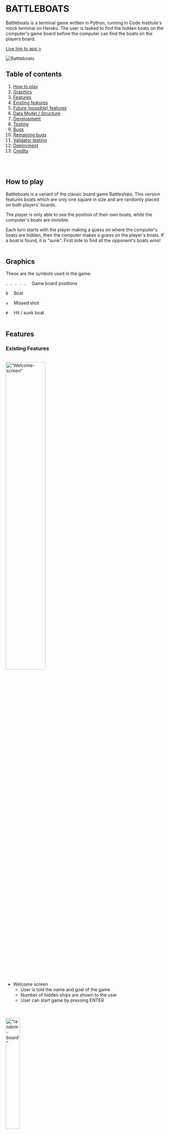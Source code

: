 
# BATTLEBOATS

Battleboats is a terminal game written in Python, running in Code Institute's mock terminal on Heroku.
The user is tasked to find the hidden boats on the computer's game board before the computer can find the boats on the players board.

[Live link to app >](https://battleboats-2.herokuapp.com/)

![Battleboats](assets/images/readme/bboats-main.png)

## Table of contents
1. [How to play](#how-to-play)
2. [Graphics](#graphics)
3. [Features](#features)
4. [Existing features](#existing-features)
5. [Future (possible) features](#future-possible-features)
6. [Data Model / Structure](#data-model--structure)
7. [Development](#development)
8. [Testing](#testing)
9. [Bugs](#bugs)
10. [Remaining bugs](#remaining-bugs)
11. [Validator testing](#validator-testing)
12. [Deployment](#deployment)
13. [Credits](#credits)

<br>
<br>

## How to play

Battleboats is a variant of the classic board game Battleships. This version features boats which are only one square in size and are randomly placed on both players' boards.

The player is only able to see the position of their own boats, while the computer's boats are invisible.

Each turn starts with the player making a guess on where the computer's boats are hidden, then the computer makes a guess on the player's boats.
If a boat is found, it is "sunk". First side to find all the opponent's boats wins!
<br>
<br>

## Graphics

These are the symbols used in the game:

<code>. . . . .&nbsp;&nbsp;</code> Game board positions

<code>B&nbsp;&nbsp;</code> Boat 

<code>o&nbsp;&nbsp;</code> Missed shot 

<code>#&nbsp;&nbsp;</code> Hit / sunk boat 
<br>
<br>

## Features

### Existing Features
<br>

<img src="assets/images/readme/bboats-welcome.png" alt=“Welcome-screen” width="50%">

- Welcome screen
    - User is told the name and goal of the game
    - Number of hidden ships are shown to the user
    - User can start game by pressing ENTER
<br>
<br>

<img src="assets/images/readme/bboats-boards.png" alt=“random-board” width="30%">

- Randomly generated game boards
    - Boats are placed in random positions on each board
    - The boats are hidden to the opponent
<br>
<br>

<img src="assets/images/readme/bboats-input.png" alt=“Input-prompt” width="50%">

- User input prompt
    - User is asked to input row and column number of the computer's board
    - input is analyzed, feedback is given to the user
    - Computer automatically makes it's move after the player
<br>
<br>

<img src="assets/images/readme/bboats-feedback.png" alt=“Feedback” width="30%">

- Feedback to user
    - User is shown the result of the last round through text
    - Game boards are redrawn to display the latest moves
    - Player and computer scores are updated
    - Any invalid input detected makes an error message appear
<br>
<br>

<img src="assets/images/readme/bboats-error.png" alt=“Error” width="50%">

- Input validation and error-checking
    - User can only enter numbers
    - Only coordinates within the game board are allowed
    - Already sunk boats cannot be attacked again
    - User must enter a valid input to continue the game
<br>
<br>

<img src="assets/images/readme/bboats-gameover.png" alt=“Gameover” width="30%">

- Game over screen
    - When either side sinks all the opponent's boats, the game is stopped and the winner is presented
    - User can press ENTER to restart the game
<br>
<br>
### Future (possible) Features
- Allow the player to input their own name
- Allow the player to set the board sizes (code is built to implement this easily)
- Include larger boats
<br>
<br>

## Data Model / Structure

The game uses a `Gameboard` class for it's model. Two instances are created which draws three game boards: One for the player and two for the computer (one of which is invisible to the user). 

The Gameboard class is used to store and process most of the data within the game, such as board size, number and position of boats, and the current state of each game board.

The computer uses two boards, since the invisible board is used to store the boat positions, while the visible board is used to display the hits and misses to the user. The Gameboard class har methods for checking for hits on one board and drawing them on the other.

The class uses the `make_board()` method to draw the board and place the boats at the beginning of the game, while the `redraw_board()` method checks for hits/misses, updates all boards each turn, displays gameplay messages and counts scores. 

Input prompts, validation and computer guesses are all handled within the main gameplay loop of the `new_game()` function.

<br>
<br>

## Development

- Development was started by making a rough skeleton sketch of the needed logic and functions. This was made using comments in GitPod.
- After the skeleton was deemed complete, each of the parts were coded individually, starting with the code for drawing the game board.
- Finished and working code blocks were restructured into either the Gameboard class or the new_game() function to improve code legibility and future expandability.
- Thought has been put into making the code flexible, for example are the board sizes and boat numbers defined by a single value (`size`), which makes it easy to modify the game.

<br>
<br>
    
## Testing

The app was manually tested with the following methods:
- The code passed through the [CI Python Linter](https://pep8ci.herokuapp.com/) without any problems.
- A number of possible invalid inputs has been repeatedly given to ensure error handling and validation works as intended.
- App was tested on a local GitPod terminal and on the deployed Code Institute Heroku terminal.
<br>
<br>

### Bugs

Solved Bugs

- During development, the random boat placement could sometimes choose the same position twice, resulting in fewer boats on the board. This was solved using a counter which checks that the correct number of boats has been placed.
- Similarly, the computer would sometimes attack the same coordinates repeatedly. This was fixed using a list which records the places the computer has attacked previously.
- User was able to input '0,0' as coordinates, resulting in an attack on '5,5'. This was caused by the wrong number range setting on the checker for valid inputs.
<br>
<br>

### Remaining Bugs

- No remaining bugs
<br>
<br>

### Validator testing


<img src="assets/images/readme/bboats-ciplinter.png" alt=“PEP8” width="30%">

- Code Institute PEP8 Python Linter
    - No errors were found from [CI Python Linter](https://pep8ci.herokuapp.com/)
<br>
<br>

## Deployment

The Battleboats app was deployed using GitHub and Code Institute's mock terminal for Heroku.
- How to deploy:
    - Fork or clone the repository on GitHub
    - Set up a new Heroku App
    - Set the Config Vars as `PORT` and `8000`, for `KEY` and `VALUE`, respectively
    - Choose `Python` and `NodeJS` as buildbacks, in that order.
    - On the Deploy tab, connect to GitHub, select your repository and click "Deploy Branch"
    - A link to the live project will appear when the process is finished
<br>
<br>

## Credits

- Deployment terminal was built by Code Institute
- Inspiration for general code function was taken from: [https://codereview.stackexchange.com/questions/232013/a-simple-battleship-game](https://codereview.stackexchange.com/questions/232013/a-simple-battleship-game)
- Project was coded by Jonatan Knut von Sydow in february 2023, as a part of the Full Stack Developer Programme at Code Institute
<br>
<br>
